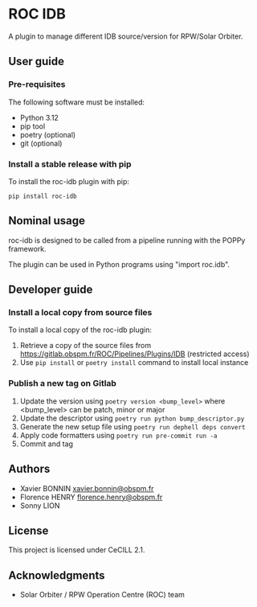# ROC IDB

A plugin to manage different IDB source/version for RPW/Solar Orbiter.

## User guide

### Pre-requisites

The following software must be installed:
- Python 3.12
- pip tool
- poetry (optional)
- git (optional)

### Install a stable release with pip

To install the roc-idb plugin with pip:

``pip install roc-idb``

## Nominal usage

roc-idb is designed to be called from a pipeline running with the POPPy framework.

The plugin can be used in Python programs using "import roc.idb".

## Developer guide

### Install a local copy from source files

To install a local copy of the roc-idb plugin:

1. Retrieve a copy of the source files from https://gitlab.obspm.fr/ROC/Pipelines/Plugins/IDB (restricted access)
2. Use `pip install` or `poetry install` command to install local instance

### Publish a new tag on Gitlab

1. Update the version using ``poetry version <bump_level>`` where <bump_level> can be patch, minor or major
2. Update the descriptor using ``poetry run python bump_descriptor.py``
3. Generate the new setup file using ``poetry run dephell deps convert``
4. Apply code formatters using ``poetry run pre-commit run -a``
5. Commit and tag

Authors
-------

* Xavier BONNIN xavier.bonnin@obspm.fr
* Florence HENRY florence.henry@obspm.fr
* Sonny LION

License
-------

This project is licensed under CeCILL 2.1.

Acknowledgments
---------------

* Solar Orbiter / RPW Operation Centre (ROC) team
